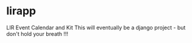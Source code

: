 # lirapp
LIR Event Calendar and Kit
This will eventually be a django project - but don't hold your breath !!!
